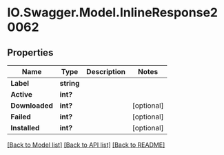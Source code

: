 # IO.Swagger.Model.InlineResponse20062
## Properties

Name | Type | Description | Notes
------------ | ------------- | ------------- | -------------
**Label** | **string** |  | 
**Active** | **int?** |  | 
**Downloaded** | **int?** |  | [optional] 
**Failed** | **int?** |  | [optional] 
**Installed** | **int?** |  | [optional] 

[[Back to Model list]](../README.md#documentation-for-models) [[Back to API list]](../README.md#documentation-for-api-endpoints) [[Back to README]](../README.md)

